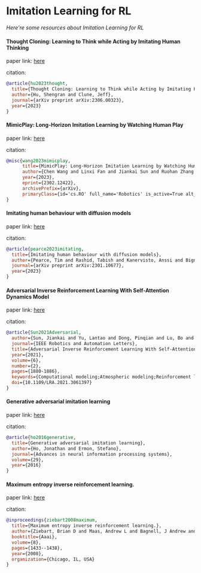 # Imitation Learning for RL
*Here're some resources about Imitation Learning for RL*


#### Thought Cloning: Learning to Think while Acting by Imitating Human Thinking

paper link: [here](https://arxiv.org/pdf/2306.00323)

citation: 
```bibtex
@article{hu2023thought,
  title={Thought Cloning: Learning to Think while Acting by Imitating Human Thinking},
  author={Hu, Shengran and Clune, Jeff},
  journal={arXiv preprint arXiv:2306.00323},
  year={2023}
}
```
    


#### MimicPlay: Long-Horizon Imitation Learning by Watching Human Play

paper link: [here](https://arxiv.org/pdf/2302.12422)

citation:

```bibtex
@misc{wang2023mimicplay,
      title={MimicPlay: Long-Horizon Imitation Learning by Watching Human Play}, 
      author={Chen Wang and Linxi Fan and Jiankai Sun and Ruohan Zhang and Li Fei-Fei and Danfei Xu and Yuke Zhu and Anima Anandkumar},
      year={2023},
      eprint={2302.12422},
      archivePrefix={arXiv},
      primaryClass={id='cs.RO' full_name='Robotics' is_active=True alt_name=None in_archive='cs' is_general=False description='Roughly includes material in ACM Subject Class I.2.9.'}
}
```


#### Imitating human behaviour with diffusion models

paper link: [here](https://arxiv.org/pdf/2301.10677)

citation: 
```bibtex
@article{pearce2023imitating,
  title={Imitating human behaviour with diffusion models},
  author={Pearce, Tim and Rashid, Tabish and Kanervisto, Anssi and Bignell, Dave and Sun, Mingfei and Georgescu, Raluca and Macua, Sergio Valcarcel and Tan, Shan Zheng and Momennejad, Ida and Hofmann, Katja and others},
  journal={arXiv preprint arXiv:2301.10677},
  year={2023}
}
```


#### Adversarial Inverse Reinforcement Learning With Self-Attention Dynamics Model

paper link: [here](http://bzhou.ie.cuhk.edu.hk/robotics/MAIRL_draft.pdf)

citation:

```bibtex
@article{Sun2021Adversarial,
  author={Sun, Jiankai and Yu, Lantao and Dong, Pinqian and Lu, Bo and Zhou, Bolei},
  journal={IEEE Robotics and Automation Letters}, 
  title={Adversarial Inverse Reinforcement Learning With Self-Attention Dynamics Model}, 
  year={2021},
  volume={6},
  number={2},
  pages={1880-1886},
  keywords={Computational modeling;Atmospheric modeling;Reinforcement learning;Training;Trajectory;Stochastic processes;Task analysis;Imitation learning;learning from demonstration},
  doi={10.1109/LRA.2021.3061397}
}
```


#### Generative adversarial imitation learning

paper link: [here](https://proceedings.neurips.cc/paper_files/paper/2016/file/cc7e2b878868cbae992d1fb743995d8f-Paper.pdf)

citation: 
```bibtex
@article{ho2016generative,
  title={Generative adversarial imitation learning},
  author={Ho, Jonathan and Ermon, Stefano},
  journal={Advances in neural information processing systems},
  volume={29},
  year={2016}
}
```
    


#### Maximum entropy inverse reinforcement learning.

paper link: [here](https://cdn.aaai.org/AAAI/2008/AAAI08-227.pdf)

citation: 
```bibtex
@inproceedings{ziebart2008maximum,
  title={Maximum entropy inverse reinforcement learning.},
  author={Ziebart, Brian D and Maas, Andrew L and Bagnell, J Andrew and Dey, Anind K and others},
  booktitle={Aaai},
  volume={8},
  pages={1433--1438},
  year={2008},
  organization={Chicago, IL, USA}
}
```
    